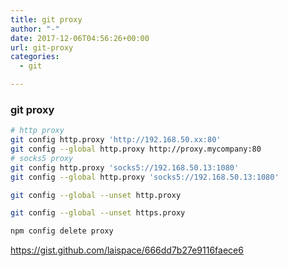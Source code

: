 ```yaml
---
title: git proxy
author: "-"
date: 2017-12-06T04:56:26+00:00
url: git-proxy
categories:
  - git

---
```

### git proxy
```bash
# http proxy
git config http.proxy 'http://192.168.50.xx:80'
git config --global http.proxy http://proxy.mycompany:80
# socks5 proxy
git config http.proxy 'socks5://192.168.50.13:1080'
git config --global http.proxy 'socks5://192.168.50.13:1080'
```

```bash
git config --global --unset http.proxy

git config --global --unset https.proxy

npm config delete proxy
```

https://gist.github.com/laispace/666dd7b27e9116faece6